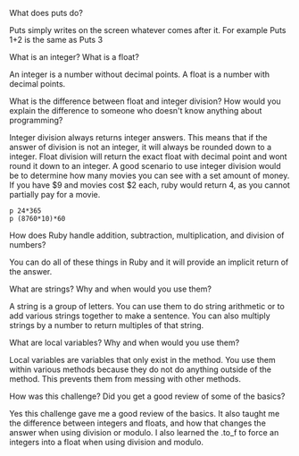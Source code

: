 What does puts do?

Puts simply writes on the screen whatever comes after it. For example Puts 1+2 is the same as Puts 3

What is an integer? What is a float?

An integer is a number without decimal points. A float is a number with decimal points.

What is the difference between float and integer division? How would you explain the difference to someone who doesn't know anything about programming?

Integer division always returns integer answers. This means that if the answer of division is not an integer, it will always be rounded down to a integer. Float division will return the exact float with decimal point and wont round it down to an integer. A good scenario to use integer division would be to determine how many movies you can see with a set amount of money. If you have $9 and movies cost $2 each, ruby would return 4, as you cannot partially pay for a movie.

```
p 24*365
p (8760*10)*60
```

How does Ruby handle addition, subtraction, multiplication, and division of numbers?

You can do all of these things in Ruby and it will provide an implicit return of the answer.

What are strings? Why and when would you use them?

A string is a group of letters. You can use them to do string arithmetic or to add various strings together to make a sentence. You can also multiply strings by a number to return multiples of that string.

What are local variables? Why and when would you use them?

Local variables are variables that only exist in the method. You use them within various methods because they do not do anything outside of the method. This prevents them from messing with other methods.

How was this challenge? Did you get a good review of some of the basics?

Yes this challenge gave me a good review of the basics. It also taught me the difference between integers and floats, and how that changes the answer when using division or modulo. I also learned the .to_f to force an integers into a float when using division and modulo.